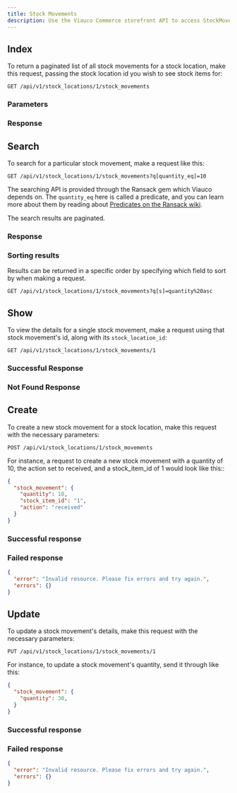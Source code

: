 ```yaml
---
title: Stock Movements
description: Use the Viauco Commerce storefront API to access StockMovement data.
---
```


## Index

<alert type="admin_only" kind="danger"></alert>

To return a paginated list of all stock movements for a stock location, make this request, passing the stock location id you wish to see stock items for:

```text
GET /api/v1/stock_locations/1/stock_movements
```

### Parameters

<params params='[
  {
    "name": "page",
    "description": "The page number of stock movements to display."
  }, {
    "name": "per_page",
    "description": "The number of stock movements to return per page"
  }
]'></params>

### Response

<status code="200"></status>
<json sample="stock_movements"></json>

## Search

<alert type="admin_only" kind="danger"></alert>

To search for a particular stock movement, make a request like this:

```text
GET /api/v1/stock_locations/1/stock_movements?q[quantity_eq]=10
```

The searching API is provided through the Ransack gem which Viauco depends on. The `quantity_eq` here is called a predicate, and you can learn more about them by reading about [Predicates on the Ransack wiki](https://github.com/ernie/ransack/wiki/Basic-Searching).

The search results are paginated.

### Response

<status code="200"></status>
<json sample="stock_movements"></json>

### Sorting results

Results can be returned in a specific order by specifying which field to sort by when making a request.

```text
GET /api/v1/stock_locations/1/stock_movements?q[s]=quantity%20asc
```

## Show

<alert type="admin_only" kind="danger"></alert>

To view the details for a single stock movement, make a request using that stock movement's id, along with its `stock_location_id`:

```text
GET /api/v1/stock_locations/1/stock_movements/1
```

### Successful Response

<status code="200"></status>
<json sample="stock_movement"></json>

### Not Found Response

<alert type="not_found"></alert>

## Create

<alert type="admin_only" kind="danger"></alert>

To create a new stock movement for a stock location, make this request with the necessary parameters:

```text
POST /api/v1/stock_locations/1/stock_movements
```

For instance, a request to create a new stock movement with a quantity of 10, the action set to received, and a stock_item_id of 1 would look like this::

```json
{
  "stock_movement": {
    "quantity": 10,
    "stock_item_id": "1",
    "action": "received"
  }
}
```

### Successful response

<status code="201"></status>
<json sample="stock_movement"></json>

### Failed response

<status code="422"></status>
```json
{
  "error": "Invalid resource. Please fix errors and try again.",
  "errors": {}
}
```

## Update

<alert type="admin_only" kind="danger"></alert>

To update a stock movement's details, make this request with the necessary parameters:

```text
PUT /api/v1/stock_locations/1/stock_movements/1
```

For instance, to update a stock movement's quantity, send it through like this:

```json
{
  "stock_movement": {
    "quantity": 30,
  }
}
```

### Successful response

<status code="201"></status>
<json sample="stock_movement" merge='{"quantity": 30}'></json>

### Failed response

<status code="422"></status>
```json
{
  "error": "Invalid resource. Please fix errors and try again.",
  "errors": {}
}
```
